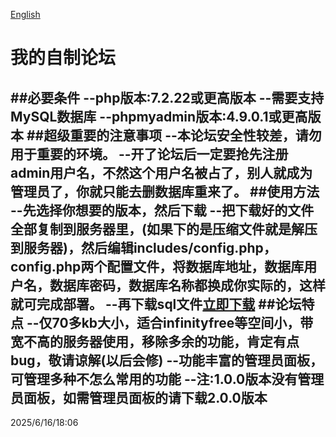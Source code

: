 [English](en.md)
# 我的自制论坛
##必要条件
--php版本:7.2.22或更高版本
--需要支持MySQL数据库
--phpmyadmin版本:4.9.0.1或更高版本
##超级重要的注意事项
--本论坛安全性较差，请勿用于重要的环境。
--开了论坛后一定要抢先注册admin用户名，不然这个用户名被占了，别人就成为管理员了，你就只能去删数据库重来了。
##使用方法
--先选择你想要的版本，然后下载
--把下载好的文件全部复制到服务器里，(如果下的是压缩文件就是解压到服务器)，然后编辑includes/config.php，config.php两个配置文件，将数据库地址，数据库用户名，数据库密码，数据库名称都换成你实际的，这样就可完成部署。
--再下载sql文件[立即下载](https://github.com/xiaoyumi9243/xiaoyumi_forum/releases/)
##论坛特点
--仅70多kb大小，适合infinityfree等空间小，带宽不高的服务器使用，移除多余的功能，肯定有点bug，敬请谅解(以后会修)
--功能丰富的管理员面板，可管理多种不怎么常用的功能
--注:1.0.0版本没有管理员面板，如需管理员面板的请下载2.0.0版本
---------------------------------------------------------------------------------------------
2025/6/16/18:06
